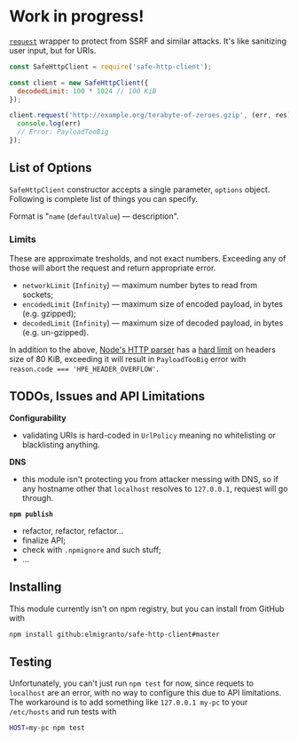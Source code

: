 # Work in progress!

[`request`](https://github.com/request/request) wrapper to protect from SSRF and similar attacks. It's like sanitizing user input, but for URIs.

``` js
const SafeHttpClient = require('safe-http-client');

const client = new SafeHttpClient({
  decodedLimit: 100 * 1024 // 100 KiB
});

client.request('http://example.org/terabyte-of-zeroes.gzip', (err, res) => {
  console.log(err)
  // Error: PayloadTooBig
});
```

## List of Options

`SafeHttpClient` constructor accepts a single parameter, `options` object. Following is complete list of things you can specify.

Format is "`name` (`defaultValue`) — description".

### Limits

These are approximate tresholds, and not exact numbers. Exceeding any of those will abort the request and return appropriate error.

- `networkLimit` (`Infinity`) — maximum number bytes to read from sockets;
- `encodedLimit` (`Infinity`) — maximum size of encoded payload, in bytes (e.g. gzipped);
- `decodedLimit` (`Infinity`) — maximum size of decoded payload, in bytes (e.g. un-gzipped).

In addition to the above, [Node's HTTP parser](https://github.com/nodejs/http-parser) has a [hard limit](https://github.com/nodejs/http-parser/search?utf8=%E2%9C%93&q=HPE_HEADER_OVERFLOW) on headers size of 80 KiB, exceeding it will result in `PayloadTooBig` error with `reason.code === 'HPE_HEADER_OVERFLOW'`.

## TODOs, Issues and API Limitations

**Configurability**

- validating URIs is hard-coded in `UrlPolicy` meaning no whitelisting or blacklisting anything.

**DNS**

- this module isn't protecting you from attacker messing with DNS,
  so if any hostname other that `localhost` resolves to `127.0.0.1`,
  request will go through.

**`npm publish`**

- refactor, refactor, refactor…
- finalize API;
- check with `.npmignore` and such stuff;
- …


## Installing

This module currently isn't on npm registry, but you can install from GitHub with

``` bash
npm install github:elmigranto/safe-http-client#master
```

## Testing

Unfortunately, you can't just run `npm test` for now, since requets to `localhost` are an error, with no way to configure this due to API limitations. The workaround is to add something like `127.0.0.1 my-pc` to your `/etc/hosts` and run tests with

``` bash
HOST=my-pc npm test
```
